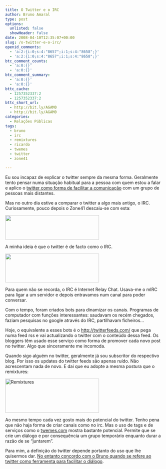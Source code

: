 ```yaml
---
title: O Twitter e o IRC
author: Bruno Amaral
type: post
options:
  unlisted: false
  showHeader: false
date: 2008-04-10T12:35:07+00:00
slug: /o-twitter-e-o-irc/
openid_comments:
  - 'a:2:{i:0;s:4:"8657";i:1;s:4:"8658";}'
  - 'a:2:{i:0;s:4:"8657";i:1;s:4:"8658";}'
btc_comment_counts:
  - 'a:0:{}'
  - 'a:0:{}'
btc_comment_summary:
  - 'a:0:{}'
  - 'a:0:{}'
bttc_cache:
  - 1257352337:2
  - 1257352337:2
bttc_short_url:
  - http://bit.ly/AGAM0
  - http://bit.ly/AGAM0
categories:
  - Relações Públicas
tags:
  - bruno
  - irc
  - remixtures
  - ricardo
  - twemes
  - twitter
  - zone41

---
```

Eu sou incapaz de explicar o twitter sempre da mesma forma. Geralmente tento pensar numa situação habitual para a pessoa com quem estou a falar e aplico o [twitter como forma de facilitar a comunicação][1] com um grupo de pessoas mais distantes.

Mas no outro dia estive a comparar o twitter a algo mais antigo, o IRC. Curiosamente, pouco depois o Zone41 descaiu-se com esta:

[<img class="alignnone size-medium wp-image-679" title="twitter-zone41" src="/wp-content/uploads/2008/04/twitter-zone411-300x78.png" alt="" width="300" height="78" srcset="/wp-content/uploads/2008/04/twitter-zone411-300x78.png 300w, /wp-content/uploads/2008/04/twitter-zone411.png 570w" sizes="(max-width: 300px) 100vw, 300px" />][2]

A minha ideia é que o twitter é de facto como o IRC.

[<img class="alignnone size-medium wp-image-681" title="twitter-brunoamaral" src="/wp-content/uploads/2008/04/twitter-brunoamaral1-300x92.png" alt="" width="300" height="92" srcset="/wp-content/uploads/2008/04/twitter-brunoamaral1-300x92.png 300w, /wp-content/uploads/2008/04/twitter-brunoamaral1.png 563w" sizes="(max-width: 300px) 100vw, 300px" />][3]

Para quem não se recorda, o IRC é Internet Relay Chat. Usava-me o mIRC para ligar a um servidor e depois entravamos num canal para poder conversar.

Com o tempo, foram criados bots para dinamizar os canais. Programas de computador com funções interessantes: saudavam os recém chegados, faziam pesquisas no google através do IRC, partilhavam ficheiros&#8230;

Hoje, o equivalente a esses bots é o http://twitterfeeds.com/ que pega numa feed rss e vai actualizando o twitter com o conteúdo dessa feed. Os bloggers têm usado esse serviço como forma de promover cada novo post no twitter. Algo que sinceramente me incomoda.

Quando sigo alguém no twitter, geralmente já sou subscritor do respectivo blog. Por isso os updates do twitter feeds são apenas ruído. Não acrescentam nada de novo. E dai que eu adopte a mesma postura que o remixtures:

[<img class="alignnone size-medium wp-image-680" title="twitter-remixtures" src="/wp-content/uploads/2008/04/twitter-remixtures1-300x109.png" alt="Remixtures " width="300" height="109" srcset="/wp-content/uploads/2008/04/twitter-remixtures1-300x109.png 300w, /wp-content/uploads/2008/04/twitter-remixtures1.png 564w" sizes="(max-width: 300px) 100vw, 300px" />][4]

Ao mesmo tempo cada vez gosto mais do potencial do twitter. Tenho pena que não haja forma de criar canais como no irc. Mas o uso de tags e de serviços como o [twemes.com][5] mostra bastante potencial. Permite que se crie um diálogo e por consequência um grupo temporário enquanto durar a razão de se &#8220;juntarem&#8221;.

Para mim, a definição do twitter depende portanto do uso que lhe quisermos dar. [No entanto concordo com o Bruno quando se refere ao twitter como ferramenta para facilitar o diálogo][6].

 [1]: http://www.conversasdobruno.webtuga.net/curiosidades/twitter-um-librificante-social/#comments
 [2]: http://twitter.com/zone41/statuses/785150685 "join #portugal"
 [3]: http://twitter.com/brunoamaral/statuses/785646682 "zone41, o twitter é de facto como o irc, mas pesquisável"
 [4]: http://twitter.com/remixtures/statuses/780827097
 [5]: http://www.twemes.com
 [6]: http://www.conversasdobruno.webtuga.net/curiosidades/twitter-um-librificante-social